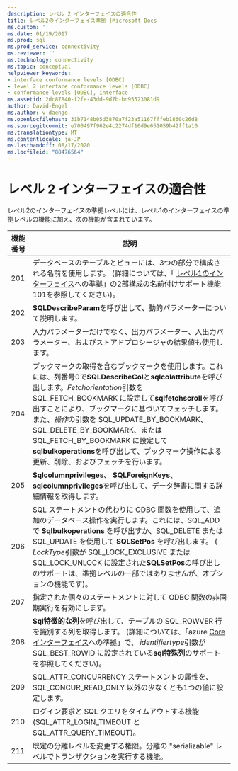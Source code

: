 ```yaml
---
description: レベル 2 インターフェイスの適合性
title: レベル2のインターフェイス準拠 |Microsoft Docs
ms.custom: ''
ms.date: 01/19/2017
ms.prod: sql
ms.prod_service: connectivity
ms.reviewer: ''
ms.technology: connectivity
ms.topic: conceptual
helpviewer_keywords:
- interface conformance levels [ODBC]
- level 2 interface conformance levels [ODBC]
- conformance levels [ODBC], interface
ms.assetid: 2dc87840-f2fe-43dd-9d7b-bd95523081d9
author: David-Engel
ms.author: v-daenge
ms.openlocfilehash: 31b7148b05d3870a7f23a51167fffeb1860c26d8
ms.sourcegitcommit: e700497f962e4c2274df16d9e651059b42ff1a10
ms.translationtype: MT
ms.contentlocale: ja-JP
ms.lasthandoff: 08/17/2020
ms.locfileid: "88476564"
---
```

# <a name="level-2-interface-conformance"></a>レベル 2 インターフェイスの適合性
レベル2のインターフェイスの準拠レベルには、レベル1のインターフェイスの準拠レベルの機能に加え、次の機能が含まれています。  
  
|機能番号|説明|  
|-|-|  
|201|データベースのテーブルとビューには、3つの部分で構成される名前を使用します。 (詳細については、「 [レベル1のインターフェイス](../../../odbc/reference/develop-app/level-1-interface-conformance.md)への準拠」の2部構成の名前付けサポート機能101を参照してください)。|  
|202|**SQLDescribeParam**を呼び出して、動的パラメーターについて説明します。|  
|203|入力パラメーターだけでなく、出力パラメーター、入出力パラメーター、およびストアドプロシージャの結果値も使用します。|  
|204|ブックマークの取得を含むブックマークを使用します。これには、列番号0で**SQLDescribeCol**と**sqlcolattribute**を呼び出します。*Fetchorientation*引数を SQL_FETCH_BOOKMARK に設定して**sqlfetchscroll**を呼び出すことにより、ブックマークに基づいてフェッチします。また、*操作*の引数を SQL_UPDATE_BY_BOOKMARK、SQL_DELETE_BY_BOOKMARK、または SQL_FETCH_BY_BOOKMARK に設定して**sqlbulkoperations**を呼び出して、ブックマーク操作による更新、削除、およびフェッチを行います。|  
|205|**Sqlcolumnprivileges**、 **SQLForeignKeys**、 **sqlcolumnprivileges**を呼び出して、データ辞書に関する詳細情報を取得します。|  
|206|SQL ステートメントの代わりに ODBC 関数を使用して、追加のデータベース操作を実行します。これには、SQL_ADD で **Sqlbulkoperations** を呼び出すか、SQL_DELETE または SQL_UPDATE を使用して **SQLSetPos** を呼び出します。 ( *LockType*引数が SQL_LOCK_EXCLUSIVE または SQL_LOCK_UNLOCK に設定された**SQLSetPos**の呼び出しのサポートは、準拠レベルの一部ではありませんが、オプションの機能です)。|  
|207|指定された個々のステートメントに対して ODBC 関数の非同期実行を有効にします。|  
|208|**Sql特徴的な列**を呼び出して、テーブルの SQL_ROWVER 行を識別する列を取得します。 (詳細については、「azure [Core インターフェイス](../../../odbc/reference/develop-app/core-interface-conformance.md)への準拠」で、 *identifiertype*引数が SQL_BEST_ROWID に設定されている**sql特殊列**のサポートを参照してください)。|  
|209|SQL_ATTR_CONCURRENCY ステートメントの属性を、SQL_CONCUR_READ_ONLY 以外の少なくとも1つの値に設定します。|  
|210|ログイン要求と SQL クエリをタイムアウトする機能 (SQL_ATTR_LOGIN_TIMEOUT と SQL_ATTR_QUERY_TIMEOUT)。|  
|211|既定の分離レベルを変更する権限。分離の "serializable" レベルでトランザクションを実行する機能。|
